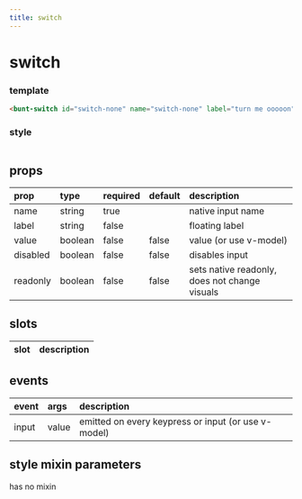 ```yaml
---
title: switch
---
```

# switch

<script>
export default {
	data () {
		return {
			switchValue: false
		}
	}
}
</script>

<bunt-switch id="switch-none" name="switch-none" label="turn me ooooon" v-model="switchValue" />

### template
```html
<bunt-switch id="switch-none" name="switch-none" label="turn me ooooon" v-model="switch" />
```

### style
```
```

## props
| prop | type | required | default | description |
|:-----|:-----|:---------|:--------|:------------|
| name | string | true | | native input name |
| label | string | false | | floating label |
| value | boolean | false | false | value (or use v-model) |
| disabled | boolean | false | false | disables input |
| readonly | boolean | false | false | sets native readonly, does not change visuals |

## slots

| slot | description |
|:-----|:------------|

## events

| event | args | description |
|:------|:-----|:------------|
| input | value | emitted on every keypress or input (or use v-model) |

## style mixin parameters
has no mixin
